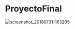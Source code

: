 # ProyectoFinal

[
![screenshot_20180731-163205](https://user-images.githubusercontent.com/38332341/43486143-0b79fa3e-94e1-11e8-8c2d-1436837ae1da.png "Primera Pantalla")
](url)
